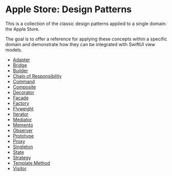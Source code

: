 
# Apple Store: Design Patterns

This is a collection of the classic design patterns applied to a single domain: the Apple Store.

The goal is to offer a reference for applying these concepts within a specific domain and demonstrate how they can be integrated with SwiftUI view models.

- [Adapter](https://github.com/shaun-culver/AppleStore/blob/main/AppleStoreDesignPatterns/AppleStoreAdapter/README.md)
- [Bridge](https://github.com/shaun-culver/AppleStore/blob/main/AppleStoreDesignPatterns/AppleStoreBridge/README.md)
- [Builder](https://github.com/shaun-culver/AppleStore/blob/main/AppleStoreDesignPatterns/AppleStoreBuilder/README.md)
- [Chain of Responsibility](https://github.com/shaun-culver/AppleStore/blob/main/AppleStoreDesignPatterns/AppleStoreChainOfResponsibility/README.md)
- [Command](https://github.com/shaun-culver/AppleStore/blob/main/AppleStoreDesignPatterns/AppleStoreCommand/README.md)
- [Composite](https://github.com/shaun-culver/AppleStore/blob/main/AppleStoreDesignPatterns/AppleStoreComposite/README.md)
- [Decorator](https://github.com/shaun-culver/AppleStore/blob/main/AppleStoreDesignPatterns/AppleStoreDecorator/README.md)
- [Facade](https://github.com/shaun-culver/AppleStore/blob/main/AppleStoreDesignPatterns/AppleStoreFacade/README.md)
- [Factory](https://github.com/shaun-culver/AppleStore/blob/main/AppleStoreDesignPatterns/AppleStoreFactory/README.md)
- [Flyweight](https://github.com/shaun-culver/AppleStore/blob/main/AppleStoreDesignPatterns/AppleStoreFlyweight/README.md)
- [Iterator](https://github.com/shaun-culver/AppleStore/blob/main/AppleStoreDesignPatterns/AppleStoreIterator/README.md)
- [Mediator](https://github.com/shaun-culver/AppleStore/blob/main/AppleStoreDesignPatterns/AppleStoreMediator/README.md)
- [Memento](https://github.com/shaun-culver/AppleStore/blob/main/AppleStoreDesignPatterns/AppleStoreMemento/README.md)
- [Observer](https://github.com/shaun-culver/AppleStore/blob/main/AppleStoreDesignPatterns/AppleStoreObserver/README.md)
- [Prototype](https://github.com/shaun-culver/AppleStore/blob/main/AppleStoreDesignPatterns/AppleStorePrototype/README.md)
- [Proxy](https://github.com/shaun-culver/AppleStore/blob/main/AppleStoreDesignPatterns/AppleStoreProxy/README.md)
- [Singleton](https://github.com/shaun-culver/AppleStore/blob/main/AppleStoreDesignPatterns/AppleStoreSingleton/README.md)
- [State](https://github.com/shaun-culver/AppleStore/blob/main/AppleStoreDesignPatterns/AppleStoreState/README.md)
- [Strategy](https://github.com/shaun-culver/AppleStore/blob/main/AppleStoreDesignPatterns/AppleStoreStrategy/README.md)
- [Template Method](https://github.com/shaun-culver/AppleStore/blob/main/AppleStoreDesignPatterns/AppleStoreTemplateMethod/README.md)
- [Visitor](https://github.com/shaun-culver/AppleStore/blob/main/AppleStoreDesignPatterns/AppleStoreVisitor/README.md)

<br />

